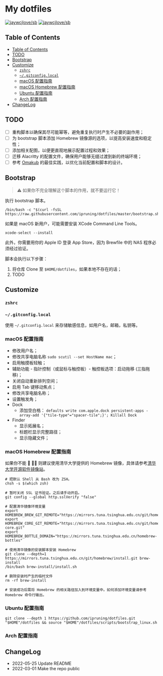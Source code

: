 # My dotfiles

<!--rehype:style=font-size: 38px; border-bottom: 0; display: flex; min-height: 260px; align-items: center; justify-content: center;-->

[![jaywcjlove/sb](https://wangchujiang.com/sb/lang/english.svg)](README.md) [![jaywcjlove/sb](https://wangchujiang.com/sb/lang/chinese.svg)](README.zh-cn.md)

<!--rehype:style=text-align: center;-->

## Table of Contents

- [Table of Contents](#table-of-contents)
- [TODO](#todo)
- [Bootstrap](#bootstrap)
- [Customize](#customize)
    - [`zshrc`](#zshrc)
    - [`~/.gitconfig.local`](#gitconfiglocal)
    - [macOS 配置指南](#macos-配置指南)
    - [macOS Homebrew 配置指南](#macos-homebrew-配置指南)
    - [Ubuntu 配置指南](#ubuntu-配置指南)
    - [Arch 配置指南](#arch-配置指南)
- [ChangeLog](#changelog)

## TODO

- [ ] 重构脚本以确保其尽可能幂等，避免重复执行时产生不必要的副作用；
- [ ] 为 bootstrap 脚本添加 Homebrew 镜像源的选项，以提高安装速度和稳定性；
- [ ] 添加相关配图，以便更直观地展示配置过程和效果；
- [ ] 迁移 Alacritty 的配置文件，确保用户能够无缝过渡到新的终端环境；
- [ ] 参考 [Omakub](https://omakub.org/) 的最佳实践，以优化当前配置和脚本的设计。

## Bootstrap

> ⚠️ 如果你不完全理解这个脚本的作用，就不要运行它！

执行 bootstrap 脚本。

```shell
/bin/bash -c "$(curl -fsSL https://raw.githubusercontent.com/ipruning/dotfiles/master/bootstrap.sh)"
```

如果是 macOS 新用户，可能需要安装 XCode Command Line Tools。

```shell
xcode-select --install
```

此外，你需要用你的 Apple ID 登录 App Store，因为 Brewfile 中的 NAS 程序必须经过验证。

脚本会执行以下步骤：

1. 将仓库 Clone 至 `$HOME/dotfiles`，如果本地不存在的话；
2. TODO

## Customize

### `zshrc`

### `~/.gitconfig.local`

使用 `~/.gitconfig.local` 来存储敏感信息，如用户名，邮箱，私钥等。

### macOS 配置指南

- 修改用户名；
- 修改共享电脑名称 `sudo scutil --set HostName mac`；
- 启用触摸板轻触；
- 辅助功能 - 指针控制（或鼠标与触控板）- 触控板选项：启动拖移 (三指拖移)；
- 关闭自动重新排列空间；
- 启用 Tab 键移动焦点；
- 修改共享电脑名称；
- 设置触发角；
- Dock
    - 添加空白格： `defaults write com.apple.dock persistent-apps -array-add '{"tile-type"="spacer-tile";}'; Killall Dock`
- Finder
    - 显示拓展名；
    - 标题栏显示完整路径；
    - 显示隐藏文件；

### macOS Homebrew 配置指南

如果你不能 🔬 🧗‍♀️ 则建议使用清华大学提供的 Homebrew 镜像，具体请参考[清华大学开源软件镜像站](https://mirrors.tuna.tsinghua.edu.cn/help/homebrew/)。

```shell
# 把默认 Shell 从 Bash 改为 ZSH。
chsh -s $(which zsh)

# 暂时关闭 SSL 证书验证。之后请手动开启。
git config --global http.sslVerify "false"

# 配置清华镜像环境变量
export HOMEBREW_BREW_GIT_REMOTE="https://mirrors.tuna.tsinghua.edu.cn/git/homebrew/brew.git"
export HOMEBREW_CORE_GIT_REMOTE="https://mirrors.tuna.tsinghua.edu.cn/git/homebrew/homebrew-core.git"
export HOMEBREW_BOTTLE_DOMAIN="https://mirrors.tuna.tsinghua.edu.cn/homebrew-bottles"

# 使用清华镜像的安装脚本安装 Homebrew
git clone --depth=1 https://mirrors.tuna.tsinghua.edu.cn/git/homebrew/install.git brew-install
/bin/bash brew-install/install.sh

# 删除安装时产生的临时文件
rm -rf brew-install

# 安装成功后需将 Homebrew 的相关路径加入到环境变量中。如何添加环境变量请参考 Homebrew 命令行输出。
```

### Ubuntu 配置指南

```shell
git clone --depth 1 https://github.com/ipruning/dotfiles.git "$HOME"/dotfiles && source "$HOME"/dotfiles/scripts/bootstrap_linux.sh
```

### Arch 配置指南

## ChangeLog

- 2022-05-25 Update README
- 2022-03-01 Make the repo public
